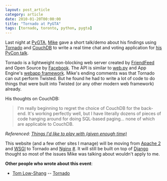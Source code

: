 ```yaml
---
layout: post_article
category: article
date: 2010-01-20T00:00:00
title: "Tornado at PyGTA"
tags: [tornado, toronto, python, pygta]
---
```


Last night at [PyGTA](http://pygta.org/2010-01/tornado/ "PyGTA - Tornado Hacking"), [Mike](http://blog.vrplumber.com/index.php?/archives/2418-Tornado-PyGTA-this-month,-PyCon-Dress-Rehearsal-next.html "Tornado @ PyGTA this month, PyCon Dress Rehearsal next") gave a short talk/demo about his findings using [Tornado](http://tornadoweb.org) and [CouchDB](http://couchdb.apache.org) to write a real time chat and voting application for [his PyCon talk](http://us.pycon.org/2010/conference/talks/).

Tornado is a lightweight non-blocking web server created by [FriendFeed](http://bret.appspot.com/entry/tornado-web-server "The technology behind Tornado, FriendFeed's web server") and Open Source by [Facebook](http://developers.facebook.com/news.php?blog=1&story=301 "Tornado: Facebook's Real-Time Web Framework for Python"). The API is similar to [web.py](http://webpy.org/) and App Engine's [webapp framework](http://developers.facebook.com/news.php?blog=1&story=301 "Tornado: Facebook's Real-Time Web Framework for Python"). Mike's ending comments was that Tornado can out perform Twisted. But he found he had to write a lot of code to do things that were built into Twisted (or any other modern web framework) already.

His thoughts on CouchDB:

> I'm really beginning to regret the choice of CouchDB for the back-end. It's working perfectly well, but I have literally dozens of pieces of code hanging around for doing SQL-based paging... none of which are applicable to CouchDB.

_Referenced: [Things I'd like to play with (given enough time)](http://blog.vrplumber.com/index.php?/archives/2419-Things-Id-like-to-play-with-given-enough-time.html "Things I'd like to play with (given enough time)")_

This website (and a few other sites I manage) will be moving from [Apache 2](http://httpd.apache.org "Apache HTTPD") and [WSGI](http://code.google.com/p/modwsgi/ "mod_wsgi") to Tornado and [Nginx](http://nginx.net) [#](http://twitter.com/mylesb/status/7772733185 "Working on a new backend for my website (Tornado, Supervisord, & Nginx). My current setup is Apache2 and WSGI. -- on Twitter at 14th Jan 6:56 PM"). It will still be built on top of [Django](http://djangoproject.org) thought so most of the issues Mike was talking about wouldn't apply to me.

**Other people who wrote about this event**:

*   [Tom Low-Shang](http://tomlowshang.blogspot.com) -- [Tornado](http://tomlowshang.blogspot.com/2010/01/tornado.html)
